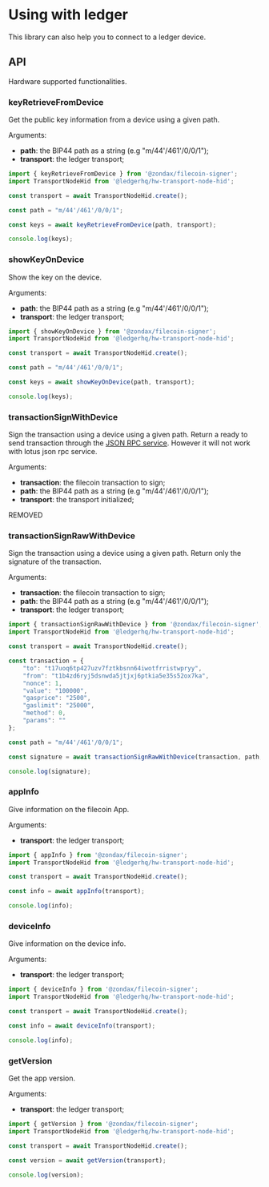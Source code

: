 # Using with ledger

This library can also help you to connect to a ledger device.


## API

Hardware supported functionalities.

### keyRetrieveFromDevice

Get the public key information from a device using a given path.

Arguments:
* **path**: the BIP44 path as a string (e.g "m/44'/461'/0/0/1");
* **transport**: the ledger transport;


```javascript
import { keyRetrieveFromDevice } from '@zondax/filecoin-signer';
import TransportNodeHid from '@ledgerhq/hw-transport-node-hid';

const transport = await TransportNodeHid.create();

const path = "m/44'/461'/0/0/1";

const keys = await keyRetrieveFromDevice(path, transport);

console.log(keys);
```

### showKeyOnDevice

Show the key on the device.

Arguments:
* **path**: the BIP44 path as a string (e.g "m/44'/461'/0/0/1");
* **transport**: the ledger transport;


```javascript
import { showKeyOnDevice } from '@zondax/filecoin-signer';
import TransportNodeHid from '@ledgerhq/hw-transport-node-hid';

const transport = await TransportNodeHid.create();

const path = "m/44'/461'/0/0/1";

const keys = await showKeyOnDevice(path, transport);

console.log(keys);
```


### transactionSignWithDevice <Badge text="Removed" type="warning" vertical="middle"/>

Sign the transaction using a device using a given path. Return a ready to send transaction through the [JSON RPC service](/jsonrpc/). However it will not work with lotus json rpc service.

Arguments:
* **transaction**: the filecoin transaction to sign;
* **path**: the BIP44 path as a string (e.g "m/44'/461'/0/0/1");
* **transport**: the transport initialized;

REMOVED

### transactionSignRawWithDevice

Sign the transaction using a device using a given path. Return only the signature of the transaction.

Arguments:
* **transaction**: the filecoin transaction to sign;
* **path**: the BIP44 path as a string (e.g "m/44'/461'/0/0/1");
* **transport**: the ledger transport;

```javascript
import { transactionSignRawWithDevice } from '@zondax/filecoin-signer';
import TransportNodeHid from '@ledgerhq/hw-transport-node-hid';

const transport = await TransportNodeHid.create();

const transaction = {
    "to": "t17uoq6tp427uzv7fztkbsnn64iwotfrristwpryy",
    "from": "t1b4zd6ryj5dsnwda5jtjxj6ptkia5e35s52ox7ka",
    "nonce": 1,
    "value": "100000",
    "gasprice": "2500",
    "gaslimit": "25000",
    "method": 0,
    "params": ""
};

const path = "m/44'/461'/0/0/1";

const signature = await transactionSignRawWithDevice(transaction, path, transport);

console.log(signature);
```

### appInfo

Give information on the filecoin App.

Arguments:
* **transport**: the ledger transport;

```javascript
import { appInfo } from '@zondax/filecoin-signer';
import TransportNodeHid from '@ledgerhq/hw-transport-node-hid';

const transport = await TransportNodeHid.create();

const info = await appInfo(transport);

console.log(info);
```

### deviceInfo

Give information on the device info.

Arguments:
* **transport**: the ledger transport;

```javascript
import { deviceInfo } from '@zondax/filecoin-signer';
import TransportNodeHid from '@ledgerhq/hw-transport-node-hid';

const transport = await TransportNodeHid.create();

const info = await deviceInfo(transport);

console.log(info);
```

### getVersion

Get the app version.

Arguments:
* **transport**: the ledger transport;

```javascript
import { getVersion } from '@zondax/filecoin-signer';
import TransportNodeHid from '@ledgerhq/hw-transport-node-hid';

const transport = await TransportNodeHid.create();

const version = await getVersion(transport);

console.log(version);
```
